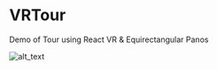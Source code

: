 # VRTour

Demo of Tour using React VR & Equirectangular Panos

![alt_text](https://media.giphy.com/media/XBuMLKSJkbex2/giphy.gif)
